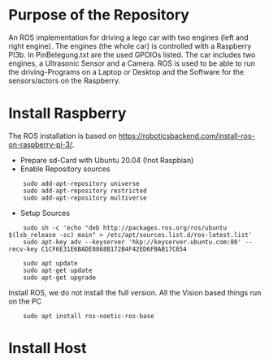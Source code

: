 # Purpose of the Repository
An ROS implementation for driving a lego car with two engines (left and right engine). The engines (the whole car) is controlled with a Raspberry PI3b. In PinBelegung.txt are the used GPOIOs listed. The car includes two engines, a Ultrasonic Sensor and a Camera. ROS is used to be able to run the driving-Programs on a Laptop or Desktop and the Software for the sensors/actors on the Raspberry. 

# Install Raspberry
The ROS installation is based on https://roboticsbackend.com/install-ros-on-raspberry-pi-3/.
- Prepare sd-Card with Ubuntu 20.04 (!not Raspbian)
- Enable Repository sources
```shell
    sudo add-apt-repository universe
    sudo add-apt-repository restricted
    sudo add-apt-repository multiverse
```
- Setup Sources
```shell
    sudo sh -c 'echo "deb http://packages.ros.org/ros/ubuntu $(lsb_release -sc) main" > /etc/apt/sources.list.d/ros-latest.list'
    sudo apt-key adv --keyserver 'hkp://keyserver.ubuntu.com:80' --recv-key C1CF6E31E6BADE8868B172B4F42ED6FBAB17C654
```
```shell
    sudo apt update
    sudo apt-get update
    sudo apt-get upgrade
```
Install ROS, we do not install the full version. All the Vision based things run on the PC
```shell
    sudo apt install ros-noetic-ros-base
```



# Install Host